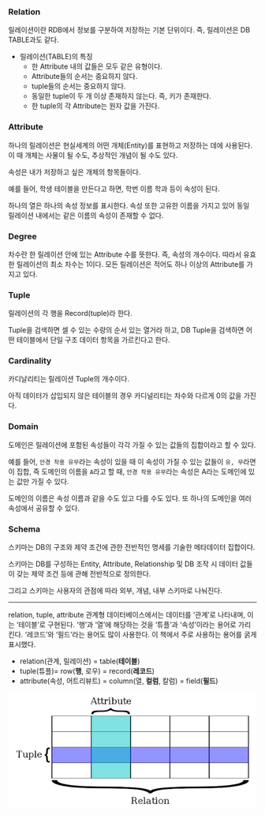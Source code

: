 ### Relation

릴레이션이란 RDB에서 정보를 구분하여 저장하는 기본 단위이다. 즉, 릴레이션은 DB TABLE과도 같다.

- 릴레이션(TABLE)의 특징
  - 한 Attribute 내의 값들은 모두 같은 유형이다.
  - Attribute들의 순서는 중요하지 않다.
  - tuple들의 순서는 중요하지 않다.
  - 동일한 tuple이 두 개 이상 존재하지 않는다. 즉, 키가 존재한다.
  - 한 tuple의 각 Attribute는 원자 값을 가진다.

### Attribute

하나의 릴레이션은 현실세계의 어떤 개체(Entity)를 표현하고 저장하는 데에 사용된다. 이 때 개체는 사물이 될 수도, 추상적인 개념이 될 수도 있다.

속성은 내가 저장하고 싶은 개체의 항목들이다.

예를 들어, 학생 테이블을 만든다고 하면, 학번 이름 학과 등이 속성이 된다.

하나의 열은 하나의 속성 정보를 표시한다. 속성 또한 고유한 이름을 가지고 있어 동일 릴레이션 내에서는 같은 이름의 속성이 존재할 수 없다.

### Degree 

차수란 한 릴레이션 안에 있는 Attribute 수를 뜻한다. 즉, 속성의 개수이다.
따라서 유효한 릴레이션의 최소 차수는 1이다. 모든 릴레이션은 적어도 하나 이상의 Attribute를 가지고 있다.

### Tuple 

릴레이션의 각 행을 Record(tuple)라 한다.

Tuple을 검색하면 셀 수 있는 수량의 순서 있는 열거라 하고, DB Tuple을 검색하면 어떤 테이블에서 단일 구조 데이터 항목을 가르킨다고 한다.


### Cardinality

카디날리티는 릴레이션 Tuple의 개수이다.

아직 데이터가 삽입되지 않은 테이블의 경우 카디널리티는 차수와 다르게 0의 값을 가진다.

### Domain

도메인은 릴레이션에 포함된 속성들이 각각 가질 수 있는 값들의 집합이라고 할 수 있다.

예를 들어, `안경 착용 유무`라는 속성이 있을 때 이 속성이 가질 수 있는 값들이 `유, 무`라면 이 집합, 즉 도메인의 이름을 `A`라고 할 때,
`안경 착용 유무`라는 속성은 A라는 도메인에 있는 값만 가질 수 있다.

도메인의 이름은 속성 이름과 같을 수도 있고 다를 수도 있다. 또 하나의 도메인을 여러 속성에서 공유할 수 있다.

### Schema

스키마는 DB의 구조와 제약 조건에 관한 전반적인 명세를 기술한 메타데이터 집합이다.

스키마는 DB를 구성하는 Entity, Attribute, Relationship 및 DB 조작 시 데이터 값들이 갖는 제약 조건 등에 관해 전반적으로 정의한다.

그리고 스키마는 사용자의 관점에 따라 외부, 개념, 내부 스키마로 나눠진다.

---

relation, tuple, attribute
관계형 데이터베이스에서는 데이터를 ‘관계’로 나타내며, 이는 ‘테이블’로 구현된다. ‘행’과 ‘열’에 해당하는 것을 ‘튜플’과 ‘속성’이라는 용어로 가리킨다. ‘레코드’와 ‘필드’라는 용어도 많이 사용한다. 이 책에서 주로 사용하는 용어를 굵게 표시했다.

- relation(관계, 릴레이션) = table(**테이블**)
- tuple(튜플)= row(**행**, 로우) = record(**레코드**)
- attribute(속성, 어트리뷰트) = column(열, **컬럼**, 칼럼) = field(**필드**)

![img_6.png](img_6.png)